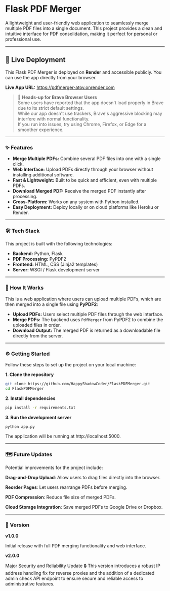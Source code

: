# Flask PDF Merger

A lightweight and user-friendly web application to seamlessly merge multiple PDF files into a single document. This project provides a clean and intuitive interface for PDF consolidation, making it perfect for personal or professional use.
***

## 🚀 Live Deployment

This Flask PDF Merger is deployed on **Render** and accessible publicly. You can use the app directly from your browser.

**Live App URL:** https://pdfmerger-atov.onrender.com

> 🧭 **Heads-up for Brave Browser Users**  
> Some users have reported that the app doesn't load properly in Brave due to its strict default settings.  
> While our app doesn't use trackers, Brave's aggressive blocking may interfere with normal functionality.  
> If you run into issues, try using Chrome, Firefox, or Edge for a smoother experience.



***

### ✨ Features

- **Merge Multiple PDFs:** Combine several PDF files into one with a single click.
- **Web Interface:** Upload PDFs directly through your browser without installing additional software.
- **Fast & Lightweight:** Built to be quick and efficient, even with multiple PDFs.
- **Download Merged PDF:** Receive the merged PDF instantly after processing.
- **Cross-Platform:** Works on any system with Python installed.
- **Easy Deployment:** Deploy locally or on cloud platforms like Heroku or Render.

***

### 🛠️ Tech Stack

This project is built with the following technologies:

- **Backend:** Python, Flask
- **PDF Processing:** PyPDF2
- **Frontend:** HTML, CSS (Jinja2 templates)
- **Server:** WSGI / Flask development server

***

### 🚀 How It Works

This is a web application where users can upload multiple PDFs, which are then merged into a single file using **PyPDF2**:

- **Upload PDFs:** Users select multiple PDF files through the web interface.
- **Merge PDFs:** The backend uses `PdfMerger` from PyPDF2 to combine the uploaded files in order.
- **Download Output:** The merged PDF is returned as a downloadable file directly from the server.

***

### ⚙️ Getting Started

Follow these steps to set up the project on your local machine:

**1. Clone the repository**

```bash
git clone https://github.com/HappyShadowCoder/FlaskPDFMerger.git
cd FlaskPDFMerger
```

**2. Install dependencies**

```bash
pip install -r requirements.txt
```

**3. Run the development server**

```bash
python app.py
```

The application will be running at http://localhost:5000.

***

### 🗺️ Future Updates

Potential improvements for the project include:

**Drag-and-Drop Upload**: Allow users to drag files directly into the browser.

**Reorder Pages**: Let users rearrange PDFs before merging.

**PDF Compression**: Reduce file size of merged PDFs.

**Cloud Storage Integration**: Save merged PDFs to Google Drive or Dropbox.

***

### 📜 Version
**v1.0.0** 

Initial release with full PDF merging functionality and web interface.

**v2.0.0**  

Major Security and Reliability Update 🔒
This version introduces a robust IP address handling fix for reverse proxies and the addition of a dedicated admin check API endpoint to ensure secure and reliable access to administrative features.
